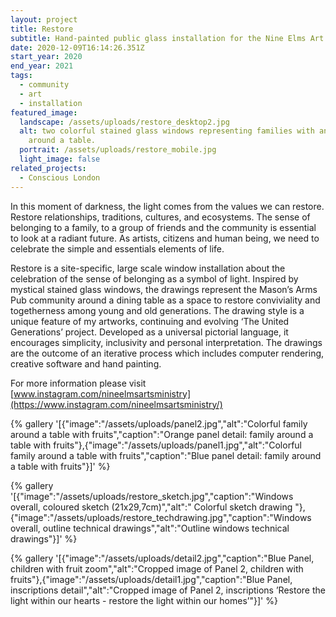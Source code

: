 ```yaml
---
layout: project
title: Restore
subtitle: Hand-painted public glass installation for the Nine Elms Art Ministry.
date: 2020-12-09T16:14:26.351Z
start_year: 2020
end_year: 2021
tags:
  - community
  - art
  - installation
featured_image:
  landscape: /assets/uploads/restore_desktop2.jpg
  alt: two colorful stained glass windows representing families with animals
    around a table.
  portrait: /assets/uploads/restore_mobile.jpg
  light_image: false
related_projects:
  - Conscious London
---
```

In this moment of darkness, the light comes from the values we can restore. Restore relationships, traditions, cultures, and ecosystems. The sense of belonging to a family, to a group of friends and the community is essential to look at a radiant future. As artists, citizens and human being, we need to celebrate the simple and essentials elements of life. 

Restore is a site-specific, large scale window installation about the celebration of the sense of belonging as a symbol of light. Inspired by mystical stained glass windows, the drawings represent the Mason’s Arms Pub community around a dining table as a space to restore conviviality and togetherness among young and old generations. The drawing style is a unique feature of my artworks, continuing and evolving ‘The United Generations’ project. Developed as a universal pictorial language, it encourages simplicity, inclusivity and personal interpretation. The drawings are the outcome of an iterative process which includes computer rendering, creative software and hand painting.

For more information please visit [www.instagram.com/nineelmsartsministry](https://www.instagram.com/nineelmsartsministry/)

{% gallery '[{"image":"/assets/uploads/panel2.jpg","alt":"Colorful family around a table with fruits","caption":"Orange panel detail: family around a table with fruits"},{"image":"/assets/uploads/panel1.jpg","alt":"Colorful family around a table with fruits","caption":"Blue panel detail: family around a table with fruits"}]' %}

{% gallery '[{"image":"/assets/uploads/restore_sketch.jpg","caption":"Windows overall, coloured sketch (21x29,7cm)","alt":" Colorful sketch drawing "},{"image":"/assets/uploads/restore_techdrawing.jpg","caption":"Windows overall, outline technical drawings","alt":"Outline windows technical drawings"}]' %}

{% gallery '[{"image":"/assets/uploads/detail2.jpg","caption":"Blue Panel, children with fruit zoom","alt":"Cropped image of Panel 2, children with fruits"},{"image":"/assets/uploads/detail1.jpg","caption":"Blue Panel, inscriptions detail","alt":"Cropped image of Panel 2, inscriptions &#x2019;Restore the light within our hearts - restore the light within our homes&#x2019;"}]' %}